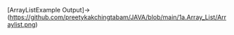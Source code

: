 [ArrayListExample Output]->(https://github.com/preetykakchingtabam/JAVA/blob/main/1a.Array_List/Arraylist.png)
